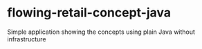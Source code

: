 # flowing-retail-concept-java
Simple application showing the concepts using plain Java without infrastructure
